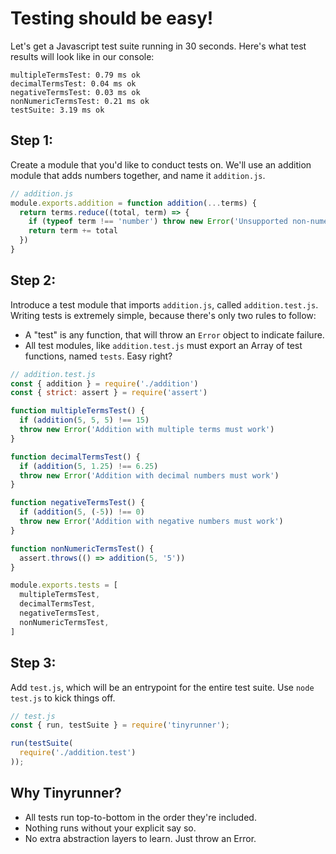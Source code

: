 # Testing should be easy!

Let's get a Javascript test suite running in 30 seconds.
Here's what test results will look like in our console:

```
multipleTermsTest: 0.79 ms ok
decimalTermsTest: 0.04 ms ok
negativeTermsTest: 0.03 ms ok
nonNumericTermsTest: 0.21 ms ok
testSuite: 3.19 ms ok
```

## Step 1:
Create a module that you'd like to conduct tests on.
We'll use an addition module that adds numbers together, and name it `addition.js`.

```javascript
// addition.js
module.exports.addition = function addition(...terms) {
  return terms.reduce((total, term) => {
    if (typeof term !== 'number') throw new Error('Unsupported non-numeric addition')
    return term += total
  })
}
```

## Step 2:
Introduce a test module that imports `addition.js`, called `addition.test.js`.
Writing tests is extremely simple, because there's only two rules to follow:
* A "test" is any function, that will throw an `Error` object to indicate failure. 
* All test modules, like `addition.test.js` must export an Array of test functions,
named `tests`. Easy right?


```javascript
// addition.test.js
const { addition } = require('./addition')
const { strict: assert } = require('assert')

function multipleTermsTest() {
  if (addition(5, 5, 5) !== 15)
  throw new Error('Addition with multiple terms must work')
}

function decimalTermsTest() {
  if (addition(5, 1.25) !== 6.25)
  throw new Error('Addition with decimal numbers must work')
}

function negativeTermsTest() {
  if (addition(5, (-5)) !== 0)
  throw new Error('Addition with negative numbers must work')
}

function nonNumericTermsTest() {
  assert.throws(() => addition(5, '5'))
}

module.exports.tests = [
  multipleTermsTest,
  decimalTermsTest,
  negativeTermsTest,
  nonNumericTermsTest,
]
```

## Step 3:
Add `test.js`, which will be an entrypoint for the entire test suite. Use `node test.js` to kick things off.

```javascript
// test.js
const { run, testSuite } = require('tinyrunner');

run(testSuite(
  require('./addition.test')
));
```

## Why Tinyrunner?
* All tests run top-to-bottom in the order they're included.
* Nothing runs without your explicit say so.
* No extra abstraction layers to learn. Just throw an Error.